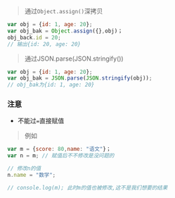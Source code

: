 > 通过`Object.assign()`深拷贝

```javascript
var obj = {id: 1, age: 20};
var obj_bak = Object.assign({},obj)；
obj_back.id = 20;
// 输出{id: 20, age: 20}
```

> 通过JSON.parse(JSON.stringify())

```javascript
var obj = {id: 1, age: 20};
var obj_bak = JSON.parse(JSON.stringify(obj));
// obj_bak为{id: 1, age: 20}
```

### 注意
* 不能过`=`直接赋值

> 例如

```javascript
var m = {score: 80,name: "语文"}；
var n = m; // 赋值后不不修改是没问题的

// 修改n的值
n.name = "数学";

// console.log(m); 此时m的值也被修改,这不是我们想要的结果
```
